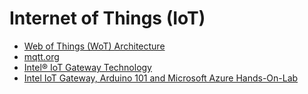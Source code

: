 Internet of Things (IoT)
=================

- [Web of Things (WoT) Architecture](https://www.w3.org/TR/wot-architecture/)
- [mqtt.org](https://github.com/mqtt/mqtt.github.io/wiki)
- [Intel® IoT Gateway Technology](https://github.com/intel-iot-devkit/intel-iot-gateway/)
- [Intel IoT Gateway, Arduino 101 and Microsoft Azure Hands-On-Lab](https://github.com/dxcamps/MicrosoftIntelIoTCamp/tree/master/HOLs)


